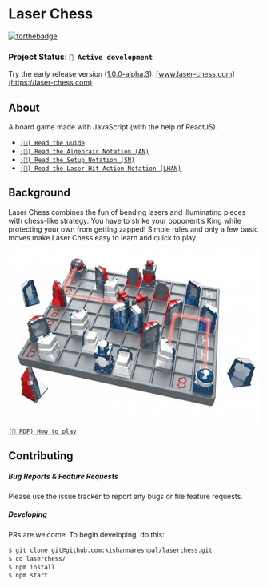# Laser Chess

[![forthebadge](https://forthebadge.com/images/badges/powered-by-black-magic.svg)](https://forthebadge.com)

### Project Status: `🔬 Active development`

Try the early release version ([1.0.0-alpha.3](https://github.com/kishannareshpal/laserchess/releases)): [www.laser-chess.com](https://laser-chess.com)

## About

<!-- 16351636-1646 -->

A board game made with JavaScript (with the help of ReactJS).

-   [`(📄) Read the Guide`](docs/Guide.md)
-   [`(📄) Read the Algebraic Notation (AN)`](docs/AlgebraicNotation.md)
-   [`(📄) Read the Setup Notation (SN)`](docs/SetupNotation.md)
-   [`(📄) Read the Laser Hit Action Notation (LHAN)`](docs/LaserHitActionNotation.md)

## Background

Laser Chess combines the fun of bending lasers and illuminating pieces with chess-like strategy. You have to strike your opponent’s King while protecting your own from getting zapped! Simple rules and only a few basic moves make Laser Chess easy to learn and quick to play.

![How it looks in real life](docs/images/laserchess_example.jpg)
[`(📄 PDF) How to play`](https://www.thinkfun.com/wp-content/uploads/2017/10/LaserCh-1034-Instructions.pdf)

## Contributing

##### Bug Reports & Feature Requests

Please use the issue tracker to report any bugs or file feature requests.

##### Developing

PRs are welcome. To begin developing, do this:

```bash
$ git clone git@github.com:kishannareshpal/laserchess.git
$ cd laserchess/
$ npm install
$ npm start
```
